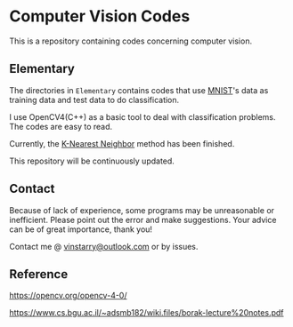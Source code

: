 # Computer Vision Codes

This is a repository containing codes concerning computer vision.

## Elementary

The directories in `Elementary` contains codes that use [MNIST](http://yann.lecun.com/exdb/mnist/)'s data as training data and test data to do classification.

I use OpenCV4(C++) as a basic tool to deal with classification problems. The codes are easy to read.

Currently, the [K-Nearest Neighbor](https://github.com/VinStarry/CV_codes/tree/master/elementary/knn) method has been finished.

This repository will be continuously updated.

## Contact

Because of lack of experience, some programs may be unreasonable or inefficient. Please point out the error and make suggestions. Your advice can be of great importance, thank you!

Contact me @ vinstarry@outlook.com or by issues.

## Reference

https://opencv.org/opencv-4-0/

https://www.cs.bgu.ac.il/~adsmb182/wiki.files/borak-lecture%20notes.pdf

